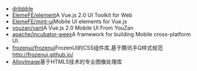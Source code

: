 - [dribbble](https://dribbble.com/)
- [ElemeFE/element](https://github.com/ElemeFE/element)A Vue.js 2.0 UI Toolkit for Web
- [ElemeFE/mint-ui](https://github.com/ElemeFE/mint-ui)Mobile UI elements for Vue.js
- [youzan/vant](https://github.com/youzan/vant)A Vue.js 2.0 Mobile UI From YouZan
- [apache/incubator-weex](https://github.com/apache/incubator-weex)A framework for building Mobile cross-platform UI.
- [frozenui/frozenui](https://github.com/frozenui/frozenui)FrozenUI的CSS组件库,基于腾讯手Q样式规范 http://frozenui.github.io/
- [AlloyImage](https://github.com/AlloyTeam/AlloyImage)基于HTML5技术的专业图像处理库
